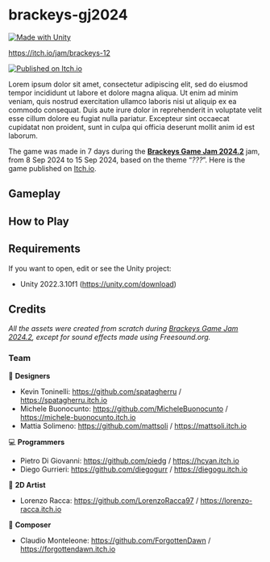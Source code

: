 # brackeys-gj2024
[![Made with Unity](https://img.shields.io/badge/Made%20with-Unity-57b9d3.svg?style=flat&logo=unity)](https://unity.com/)

https://itch.io/jam/brackeys-12

[![Published on Itch.io](https://img.shields.io/badge/Published_on-Itch.io-FA5C5C?logo=itchdotio&logoColor=white
)](https://stardice.itch.io/)

Lorem ipsum dolor sit amet, consectetur adipiscing elit, sed do eiusmod tempor incididunt ut labore et dolore magna aliqua. Ut enim ad minim veniam, quis nostrud exercitation ullamco laboris nisi ut aliquip ex ea commodo consequat. Duis aute irure dolor in reprehenderit in voluptate velit esse cillum dolore eu fugiat nulla pariatur. Excepteur sint occaecat cupidatat non proident, sunt in culpa qui officia deserunt mollit anim id est laborum.

The game was made in 7 days during the <b>[Brackeys Game Jam 2024.2](https://itch.io/jam/brackeys-12)</b> jam, from 8 Sep 2024 to 15 Sep 2024, based on the theme “<i>???</i>”. Here is the game published on [Itch.io](https://).

## Gameplay

## How to Play

## Requirements
If you want to open, edit or see the Unity project:
* Unity 2022.3.10f1 (https://unity.com/download)

## Credits
<I>All the assets were created from scratch during [Brackeys Game Jam 2024.2](https://itch.io/jam/brackeys-12), except for sound effects made using Freesound.org.</i>
### Team
📝 **Designers**
* Kevin Toninelli: https://github.com/spatagherru / https://spatagherru.itch.io
* Michele Buonocunto: https://github.com/MicheleBuonocunto / https://michele-buonocunto.itch.io
* Mattia Solimeno: https://github.com/mattsoli / https://mattsoli.itch.io

💻 **Programmers**
* Pietro Di Giovanni: https://github.com/piedg / https://hcyan.itch.io
* Diego Gurrieri: https://github.com/diegogurr / https://diegogu.itch.io

🎨 **2D Artist**
* Lorenzo Racca: https://github.com/LorenzoRacca97 / https://lorenzo-racca.itch.io

🎹 **Composer**
* Claudio Monteleone: https://github.com/ForgottenDawn / https://forgottendawn.itch.io
